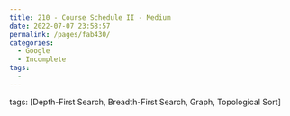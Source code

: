 ```yaml
---
title: 210 - Course Schedule II - Medium
date: 2022-07-07 23:58:57
permalink: /pages/fab430/
categories:
  - Google
  - Incomplete
tags:
  - 
---
```

tags: [Depth-First Search, Breadth-First Search, Graph, Topological Sort]